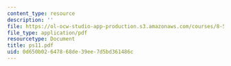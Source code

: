 ```yaml
---
content_type: resource
description: ''
file: https://ol-ocw-studio-app-production.s3.amazonaws.com/courses/8-514-strongly-correlated-systems-in-condensed-matter-physics-fall-2003/0d650b02647868de39ee7d5bd361486c_ps11.pdf
file_type: application/pdf
resourcetype: Document
title: ps11.pdf
uid: 0d650b02-6478-68de-39ee-7d5bd361486c
---
```

